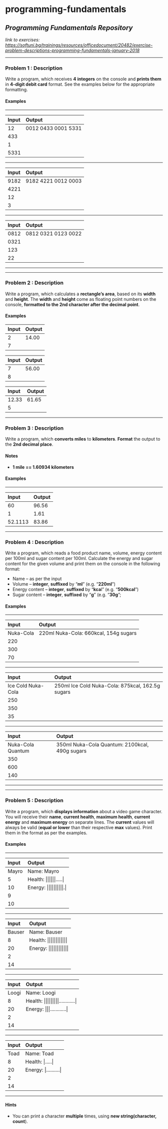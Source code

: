 # programming-fundamentals
## *Programming Fundamentals Repository*

*link to exercises: https://softuni.bg/trainings/resources/officedocument/20482/exercise-problem-descriptions-programming-fundamentals-january-2018*

---
### Problem 1 : Description

Write a program, which receives **4 integers** on the console and **prints them** in **4-digit debit card** format. See the examples below for the appropriate formatting.

#### Examples
---------------------------------
|**Input**|**Output**           |
| :---    | :---                |
| 12      | 0012 0433 0001 5331 |
| 433     |                     |
| 1       |                     |
| 5331    |                     |
---------------------------------
|**Input**|**Output**           |
| :---    | :---                |
| 9182    | 9182 4221 0012 0003 |
| 4221    |                     |
| 12      |                     |
| 3       |                     |
---------------------------------
|**Input**|**Output**           |
| :---    | :---                |
| 0812    | 0812 0321 0123 0022 |
| 0321    |                     |
| 123     |                     |
| 22      |                     |
---------------------------------

---
### Problem 2 : Description
Write a program, which calculates a **rectangle’s area**, based on its **width** and **height**. The **width** and **height** come as floating point numbers on the console, **formatted to the 2nd character after the decimal point**.

#### Examples

|**Input**|**Output**|
| :---    | :---     |
| 2       | 14.00    |
| 7       |          |

|**Input**|**Output**|
| :---    | :---     |
| 7       | 56.00    |
| 8       |          |

|**Input**|**Output**|
| :---    | :---     |
| 12.33   | 61.65    |
| 5       |          |



---
### Problem 3 : Description

Write a program, which **converts miles** to **kilometers**. **Format** the output to the **2nd decimal place**.

#### Notes

* **1 mile == 1.60934 kilometers**

#### Examples

------------------------
|**Input**  |**Output**|
| :---      | :---     |
| 60        |96.56     |
| 1         |1.61      |
| 52.1113   |83.86	   |
------------------------

### Problem 4 : Description

Write a program, which reads a food product name, volume, energy content per 100ml and sugar content per 100ml. Calculate the energy and sugar content for the given volume and print them on the console in the following format:

* Name – as per the input  
* Volume – **integer**, **suffixed** by “**ml**” (e.g. “**220ml**”)
* Energy content – **integer**, **suffixed** by “**kca**l” (e.g. “**500kcal**”)
* Sugar content – **integer**, **suffixed** by “**g**” (e.g. “**30g**”;

#### Examples  

-------------------------------------------------------------------------
| **Input**          | **Output**                                       |
| :----              | :---                                             |
| Nuka-Cola          | 220ml Nuka-Cola: 660kcal, 154g sugars            |
| 220                |                                                  |
| 300                |                                                  |
| 70                 |                                                  |
-------------------------------------------------------------------------
| **Input**          | **Output**                                       |
| :----              | :---                                             |
| Ice Cold Nuka-Cola | 250ml Ice Cold Nuka-Cola: 875kcal, 162.5g sugars |
| 250                |                                                  |
| 350                |                                                  |
| 35                 |                                                  |
-------------------------------------------------------------------------
| **Input**          | **Output**                                       |
| :----              | :---                                             |
| Nuka-Cola Quantum  | 350ml Nuka-Cola Quantum: 2100kcal, 490g sugars   |
| 350                |                                                  |
| 600                |                                                  |
| 140                |                                                  |
------------------------------------------------------------------------

---
### Problem 5 : Description
Write a program, which **displays information** about a video game character. You will receive their **name**, **current health**, **maximum health**, **current energy** and **maximum energy** on separate lines. The **current** values will always be valid (**equal or lower** than their respective **max** values). Print them in the format as per the examples.

#### Examples

------------------------------------------------------------------------------------------------
| **Input** | **Output**                                                                       |
| :---      | :---                                                                             |
| Mayro     | Name: Mayro                                                                      |
| 5         | Health: &#124;&#124;&#124;&#124;&#124;&#124;.....&#124;                          |
| 10        | Energy: &#124;&#124;&#124;&#124;&#124;&#124;&#124;&#124;&#124;&#124;.&#124;      |
| 9         |                                                                                  |
| 10        |                                                                                  |
------------------------------------------------------------------------------------------------
| **Input** | **Output**                                                                       |
| :---      | :---                                                                             |
| Bauser    | Name: Bauser                                                                     |
| 8         | Health: &#124;&#124;&#124;&#124;&#124;&#124;&#124;&#124;&#124;&#124;&#124;&#124; |
| 20        | Energy: &#124;&#124;&#124;&#124;&#124;&#124;&#124;&#124;&#124;&#124;&#124;&#124; |
| 2         |                                                                                  |
| 14        |                                                                                  |
------------------------------------------------------------------------------------------------
| **Input** | **Output**                                                                       |
| :---      | :---                                                                             |
| Loogi     | Name: Loogi                                                                      |
| 8         | Health: &#124;&#124;&#124;&#124;&#124;&#124;&#124;&#124;&#124;............&#124; |
| 20        | Energy: &#124;&#124;&#124;............&#124;                                     |
| 2         |                                                                                  |
| 14        |                                                                                  |
------------------------------------------------------------------------------------------------
| **Input** | **Output**                                                                       |
| :---      | :---                                                                             |
| Toad      | Name: Toad                                                                       |
| 8         | Health: &#124;.....&#124;                                                        |
| 20        | Energy: &#124;..........&#124;                                                   |
| 2         |                                                                                  |
| 14        |                                                                                  |
------------------------------------------------------------------------------------------------

#### Hints

* You can print a character **multiple** times, using **new string(character, count**).
